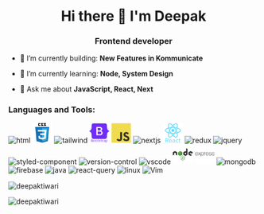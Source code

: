 <h1 align="center">Hi there 👋 I'm Deepak</h1>
<h3 align="center">Frontend developer</h3>

- 🎥 I’m currently building: **New Features in Kommunicate**

- 🌱 I’m currently learning: **Node, System Design**

- 💬 Ask me about **JavaScript, React, Next**

<h3 align="left">Languages and Tools:</h3>
<p align="left"> 
<img src="https://upload.wikimedia.org/wikipedia/commons/thumb/6/61/HTML5_logo_and_wordmark.svg/768px-HTML5_logo_and_wordmark.svg.png" alt="html" width="40" height="40"/> 
<img src="https://raw.githubusercontent.com/devicons/devicon/master/icons/css3/css3-original-wordmark.svg" alt="css3" width="40" height="40"/> 
<img src="https://miro.medium.com/v2/resize:fit:512/1*JEHLmWo6_SrpHPiP4AimIw.png" alt="tailwind" width="40" height="40"/> 
<img src="https://raw.githubusercontent.com/devicons/devicon/master/icons/bootstrap/bootstrap-plain-wordmark.svg" alt="bootstrap" width="40" height="40"/>
<img src="https://raw.githubusercontent.com/devicons/devicon/master/icons/javascript/javascript-original.svg" alt="javascript" width="40" height="40"/> 
<img src="https://cdn.worldvectorlogo.com/logos/nextjs-2.svg" alt="nextjs" width="40" height="40"/> 
<img src="https://raw.githubusercontent.com/devicons/devicon/master/icons/react/react-original-wordmark.svg" alt="react" width="40" height="40"/>
<img src="https://cdn-images-1.medium.com/max/1600/1*Vo5RDpNkOsfDn8sx06mthA.png" alt="redux" width="40" height="40"/>
<img src="https://www.interviewbit.com/blog/wp-content/uploads/2021/10/jquery-logo-vertical_large_square.png" alt="jquery" width="40" height="40"/>
<img src="https://cdn-media-1.freecodecamp.org/images/-bmCEVFtIS2uUfrccPhudu7cIVRtoBywTexv" alt="styled-component" width="40" height="40"/>
<img src="https://toppng.com/uploads/preview/github-logo-transparent-png-11659780101agvzsukgqz.png" alt="version-control" width="40" height="40"/>
<img src="https://upload.wikimedia.org/wikipedia/commons/thumb/9/9a/Visual_Studio_Code_1.35_icon.svg/2048px-Visual_Studio_Code_1.35_icon.svg.png" alt="vscode" width="40" height="40"/>
<img src="https://raw.githubusercontent.com/devicons/devicon/master/icons/nodejs/nodejs-original-wordmark.svg" alt="nodejs" width="40" height="40"/> 
<img src="https://raw.githubusercontent.com/devicons/devicon/master/icons/express/express-original-wordmark.svg" alt="express" width="40" height="40"/>
<img src="https://cdn.icon-icons.com/icons2/2415/PNG/512/mongodb_original_logo_icon_146424.png" alt="mongodb" width="40" height="40"/>
<img src="https://miro.medium.com/v2/resize:fit:600/format:webp/1*R4c8lHBHuH5qyqOtZb3h-w.png" alt="firebase" width="40" height="40"/>
<img src="https://cdn-icons-png.flaticon.com/512/226/226777.png" alt="java" width="40" height="40"/>
<img src="https://miro.medium.com/v2/resize:fit:1400/1*elhu-42TzQEdsFjKDbQhhA.png" alt="react-query" width="40" height="40"/>
<img src="https://cdn.freebiesupply.com/logos/large/2x/linux-tux-2-logo-png-transparent.png" alt="linux" width="40" height="40"/>
<img src="https://upload.wikimedia.org/wikipedia/commons/thumb/9/9f/Vimlogo.svg/800px-Vimlogo.svg.png" alt="Vim" width="40" height="40"/>

<p><img align="center" src="https://github-readme-streak-stats.herokuapp.com/?user==mdeepaktiwari" alt="deepaktiwari" /></p>
<p><img align="left" src="https://github-readme-stats.vercel.app/api/top-langs?username=mdeepaktiwari&show_icons=true&locale=en&layout=compact" alt="deepaktiwari" /></p>
